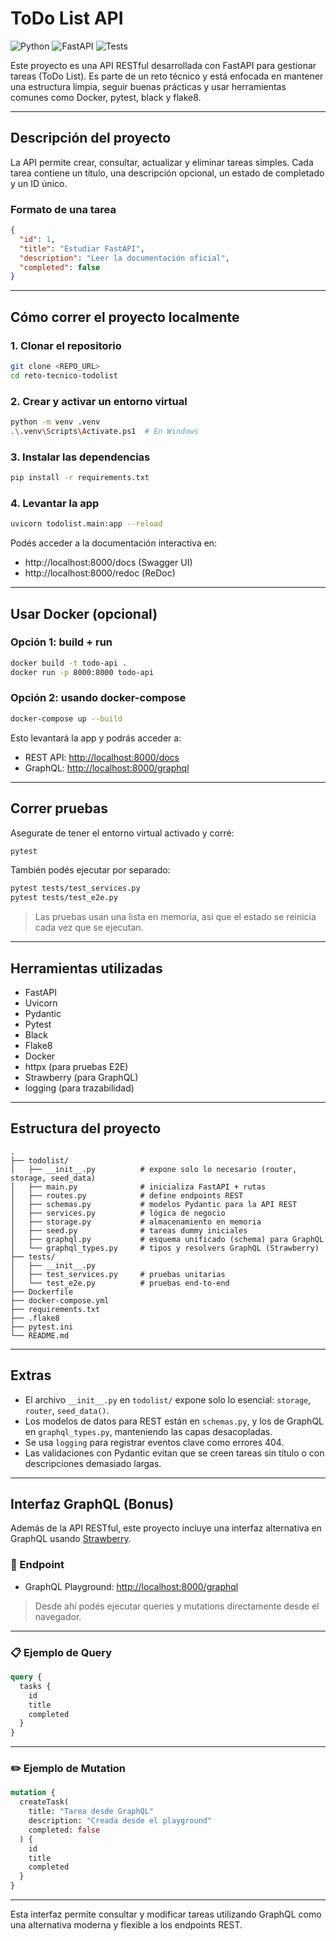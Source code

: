 # ToDo List API

![Python](https://img.shields.io/badge/python-3.10%2B-blue)
![FastAPI](https://img.shields.io/badge/FastAPI-🚀-green)
![Tests](https://img.shields.io/badge/tests-passing-brightgreen)

Este proyecto es una API RESTful desarrollada con FastAPI para gestionar tareas (ToDo List). Es parte de un reto técnico y está enfocada en mantener una estructura limpia, seguir buenas prácticas y usar herramientas comunes como Docker, pytest, black y flake8.

---


## Descripción del proyecto

La API permite crear, consultar, actualizar y eliminar tareas simples. Cada tarea contiene un título, una descripción opcional, un estado de completado y un ID único.

### Formato de una tarea

```json
{
  "id": 1,
  "title": "Estudiar FastAPI",
  "description": "Leer la documentación oficial",
  "completed": false
}
```

---

## Cómo correr el proyecto localmente

### 1. Clonar el repositorio

```bash
git clone <REPO_URL>
cd reto-tecnico-todolist
```

### 2. Crear y activar un entorno virtual

```bash
python -m venv .venv
.\.venv\Scripts\Activate.ps1  # En Windows
```

### 3. Instalar las dependencias

```bash
pip install -r requirements.txt
```

### 4. Levantar la app

```bash
uvicorn todolist.main:app --reload
```

Podés acceder a la documentación interactiva en:

- http://localhost:8000/docs (Swagger UI)
- http://localhost:8000/redoc (ReDoc)

---

## Usar Docker (opcional)

### Opción 1: build + run

```bash
docker build -t todo-api .
docker run -p 8000:8000 todo-api
```

### Opción 2: usando docker-compose

```bash
docker-compose up --build
```

Esto levantará la app y podrás acceder a:

- REST API: [http://localhost:8000/docs](http://localhost:8000/docs)
- GraphQL: [http://localhost:8000/graphql](http://localhost:8000/graphql)

---

## Correr pruebas

Asegurate de tener el entorno virtual activado y corré:

```bash
pytest
```

También podés ejecutar por separado:

```bash
pytest tests/test_services.py 
pytest tests/test_e2e.py  
```

> Las pruebas usan una lista en memoria, así que el estado se reinicia cada vez que se ejecutan.

---

## Herramientas utilizadas

- FastAPI
- Uvicorn
- Pydantic
- Pytest
- Black
- Flake8
- Docker
- httpx (para pruebas E2E)
- Strawberry (para GraphQL)
- logging (para trazabilidad)

---

## Estructura del proyecto

```
.
├── todolist/
│   ├── __init__.py          # expone solo lo necesario (router, storage, seed_data)
│   ├── main.py              # inicializa FastAPI + rutas
│   ├── routes.py            # define endpoints REST
│   ├── schemas.py           # modelos Pydantic para la API REST
│   ├── services.py          # lógica de negocio
│   ├── storage.py           # almacenamiento en memoria
│   ├── seed.py              # tareas dummy iniciales
│   ├── graphql.py           # esquema unificado (schema) para GraphQL
│   └── graphql_types.py     # tipos y resolvers GraphQL (Strawberry)
├── tests/
│   ├── __init__.py
│   ├── test_services.py     # pruebas unitarias
│   └── test_e2e.py          # pruebas end-to-end
├── Dockerfile
├── docker-compose.yml
├── requirements.txt
├── .flake8
├── pytest.ini
└── README.md
```

---

## Extras

- El archivo `__init__.py` en `todolist/` expone solo lo esencial: `storage`, `router`, `seed_data()`.
- Los modelos de datos para REST están en `schemas.py`, y los de GraphQL en `graphql_types.py`, manteniendo las capas desacopladas.
- Se usa `logging` para registrar eventos clave como errores 404.
- Las validaciones con Pydantic evitan que se creen tareas sin título o con descripciones demasiado largas.

---

## Interfaz GraphQL (Bonus)

Además de la API RESTful, este proyecto incluye una interfaz alternativa en GraphQL usando [Strawberry](https://strawberry.rocks/).

### 📌 Endpoint

- GraphQL Playground: [http://localhost:8000/graphql](http://localhost:8000/graphql)

> Desde ahí podés ejecutar queries y mutations directamente desde el navegador.

---

### 📋 Ejemplo de Query

```graphql
query {
  tasks {
    id
    title
    completed
  }
}
```

---

### ✏️ Ejemplo de Mutation

```graphql
mutation {
  createTask(
    title: "Tarea desde GraphQL"
    description: "Creada desde el playground"
    completed: false
  ) {
    id
    title
    completed
  }
}
```

---

Esta interfaz permite consultar y modificar tareas utilizando GraphQL como una alternativa moderna y flexible a los endpoints REST.
